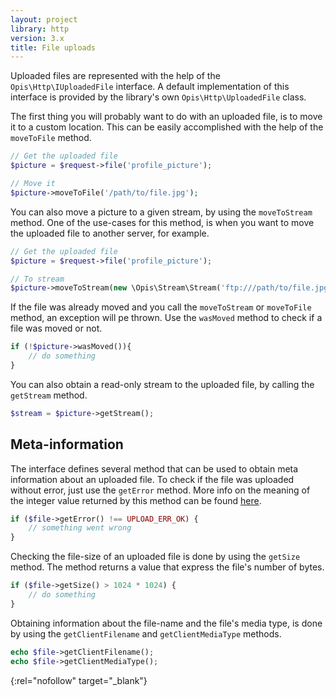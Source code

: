```yaml
---
layout: project
library: http
version: 3.x
title: File uploads
---
```


Uploaded files are represented with the help of the `Opis\Http\IUploadedFile` interface.
A default implementation of this interface is provided by the library's own `Opis\Http\UploadedFile` class.

The first thing you will probably want to do with an uploaded file, is to move it to a custom location. 
This can be easily accomplished with the help of the `moveToFile` method. 

```php
// Get the uploaded file
$picture = $request->file('profile_picture');

// Move it
$picture->moveToFile('/path/to/file.jpg');
```

You can also move a picture to a given stream, by using the `moveToStream` method. 
One of the use-cases for this method, is when you want to move the uploaded file to another server, for example.

```php
// Get the uploaded file
$picture = $request->file('profile_picture');

// To stream
$picture->moveToStream(new \Opis\Stream\Stream('ftp:///path/to/file.jpg', 'w'));
```

If the file was already moved and you call the `moveToStream` or `moveToFile` method, an exception
will pe thrown. Use the `wasMoved` method to check if a file was moved or not.

```php
if (!$picture->wasMoved()){
    // do something
}
```

You can also obtain a read-only stream to the uploaded file, by calling the `getStream` method.

```php
$stream = $picture->getStream();
```

## Meta-information

The interface defines several method that can be used to obtain meta information about an uploaded file.
To check if the file was uploaded without error, just use the `getError` method. 
More info on the meaning of the integer value returned by this method can be found [here][file_upload].

```php
if ($file->getError() !== UPLOAD_ERR_OK) {
    // something went wrong
}
```

Checking the file-size of an uploaded file is done by using the `getSize` method. The method returns a value
that express the file's number of bytes.

```php
if ($file->getSize() > 1024 * 1024) {
    // do something
}
```

Obtaining information about the file-name and the file's media type, is done by using the
`getClientFilename` and `getClientMediaType` methods.

```php
echo $file->getClientFilename();
echo $file->getClientMediaType();
```

[file_upload]: http://php.net/manual/en/features.file-upload.errors.php "Error Messages Explained" 
{:rel="nofollow" target="_blank"}
